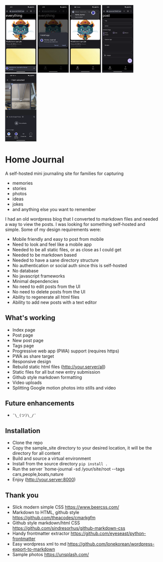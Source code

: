 <div>
<img src="screenshots/resized-0.png" width="20%">
<img src="screenshots/resized-1.png" width="20%">
<img src="screenshots/resized-2.png" width="20%">
<img src="screenshots/resized-3.png" width="20%">
<img src="screenshots/resized-4.png" width="20%">
</div>

# Home Journal

A self-hosted mini journaling site for families for capturing

- memories
- stories
- photos
- ideas
- jokes
- and anything else you want to remember

I had an old wordpress blog that I converted to markdown files and needed a way to view the posts. I was looking for something self-hosted and simple. Some of my design requirements were:

- Mobile friendly and easy to post from mobile
- Need to look and feel like a mobile app
- Needed to be all static files, or as close as I could get
- Needed to be markdown based
- Needed to have a sane directory structure
- No authentication or social auth since this is self-hosted
- No database
- No javascript frameworks
- Minimal dependencies
- No need to edit posts from the UI
- No need to delete posts from the UI
- Ability to regenerate all html files
- Ability to add new posts with a text editor

## What's working

- Index page
- Post page
- New post page
- Tags page
- Progressive web app (PWA) support (requires https)
- PWA as share target
- Responsive design
- Rebuild static html files (http://your.server/all)
- Static files for all but new entry submission
- Github style markdown formatting
- Video uploads
- Splitting Google motion photos into stills and video

## Future enhancements

- `¯\_(ツ)\_/¯`

## Installation

- Clone the repo
- Copy the sample_site directory to your desired location, it will be the directory for all content
- Build and source a virtual environment
- Install from the source directory `pip install .`
- Run the server `home-journal -sd /your/site/root --tags cars,people,boats,nature
- Enjoy (http://your.server:8000)

## Thank you

- Slick modern simple CSS https://www.beercss.com/
- Markdown to HTML, github style https://github.com/theacodes/cmarkgfm
- Github style markdown/html CSS https://github.com/sindresorhus/github-markdown-css
- Handy frontmatter extractor https://github.com/eyeseast/python-frontmatter
- Easy wordpress xml to md https://github.com/lonekorean/wordpress-export-to-markdown
- Sample photos https://unsplash.com/
